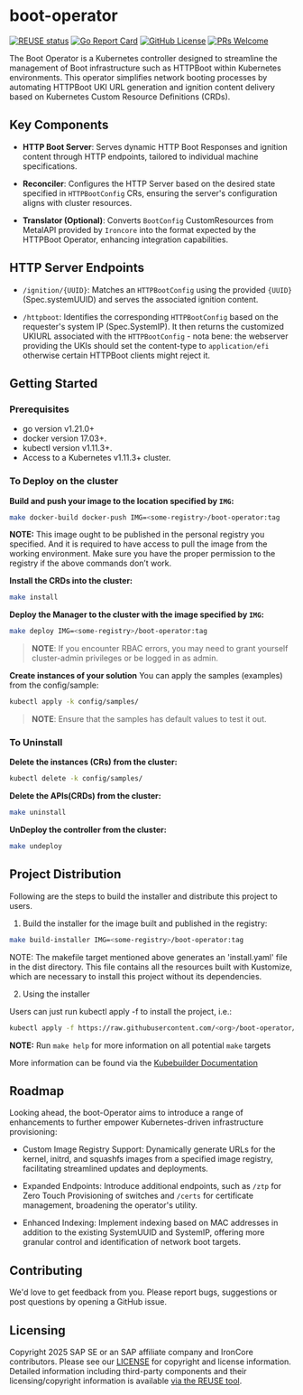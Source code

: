 # boot-operator

[![REUSE status](https://api.reuse.software/badge/github.com/ironcore-dev/boot-operator)](https://api.reuse.software/info/github.com/ironcore-dev/boot-operator)
[![Go Report Card](https://goreportcard.com/badge/github.com/ironcore-dev/boot-operator)](https://goreportcard.com/report/github.com/ironcore-dev/boot-operator)
[![GitHub License](https://img.shields.io/static/v1?label=License&message=Apache-2.0&color=blue)](LICENSE)
[![PRs Welcome](https://img.shields.io/badge/PRs-welcome-brightgreen.svg)](https://makeapullrequest.com)

The Boot Operator is a Kubernetes controller designed to streamline the management of Boot infrastructure such as HTTPBoot within Kubernetes environments. This operator simplifies network booting processes by automating HTTPBoot UKI URL generation and ignition content delivery based on Kubernetes Custom Resource Definitions (CRDs).

## Key Components
- __HTTP Boot Server__: Serves dynamic HTTP Boot Responses and ignition content through HTTP endpoints, tailored to individual machine specifications.

- __Reconciler__: Configures the HTTP Server based on the desired state specified in `HTTPBootConfig` CRs, ensuring the server's configuration aligns with cluster resources.

- __Translator (Optional)__: Converts `BootConfig` CustomResources from MetalAPI provided by `Ironcore` into the format expected by the HTTPBoot Operator, enhancing integration capabilities.


## HTTP Server Endpoints
- `/ignition/{UUID}`: Matches an `HTTPBootConfig` using the provided `{UUID}` (Spec.systemUUID) and serves the associated ignition content.

- `/httpboot`: Identifies the corresponding `HTTPBootConfig` based on the requester's system IP (Spec.SystemIP). It then returns the customized UKIURL associated with the `HTTPBootConfig` - nota bene: the webserver providing the UKIs should set the content-type to `application/efi` otherwise certain HTTPBoot clients might reject it.

## Getting Started

### Prerequisites
- go version v1.21.0+
- docker version 17.03+.
- kubectl version v1.11.3+.
- Access to a Kubernetes v1.11.3+ cluster.

### To Deploy on the cluster
**Build and push your image to the location specified by `IMG`:**

```sh
make docker-build docker-push IMG=<some-registry>/boot-operator:tag
```

**NOTE:** This image ought to be published in the personal registry you specified. 
And it is required to have access to pull the image from the working environment. 
Make sure you have the proper permission to the registry if the above commands don’t work.

**Install the CRDs into the cluster:**

```sh
make install
```

**Deploy the Manager to the cluster with the image specified by `IMG`:**

```sh
make deploy IMG=<some-registry>/boot-operator:tag
```

> **NOTE**: If you encounter RBAC errors, you may need to grant yourself cluster-admin 
privileges or be logged in as admin.

**Create instances of your solution**
You can apply the samples (examples) from the config/sample:

```sh
kubectl apply -k config/samples/
```

>**NOTE**: Ensure that the samples has default values to test it out.

### To Uninstall
**Delete the instances (CRs) from the cluster:**

```sh
kubectl delete -k config/samples/
```

**Delete the APIs(CRDs) from the cluster:**

```sh
make uninstall
```

**UnDeploy the controller from the cluster:**

```sh
make undeploy
```

## Project Distribution

Following are the steps to build the installer and distribute this project to users.

1. Build the installer for the image built and published in the registry:

```sh
make build-installer IMG=<some-registry>/boot-operator:tag
```

NOTE: The makefile target mentioned above generates an 'install.yaml'
file in the dist directory. This file contains all the resources built
with Kustomize, which are necessary to install this project without
its dependencies.

2. Using the installer

Users can just run kubectl apply -f <URL for YAML BUNDLE> to install the project, i.e.:

```sh
kubectl apply -f https://raw.githubusercontent.com/<org>/boot-operator/<tag or branch>/dist/install.yaml
```

**NOTE:** Run `make help` for more information on all potential `make` targets

More information can be found via the [Kubebuilder Documentation](https://book.kubebuilder.io/introduction.html)


## Roadmap
Looking ahead, the boot-Operator aims to introduce a range of enhancements to further empower Kubernetes-driven infrastructure provisioning:

- Custom Image Registry Support: Dynamically generate URLs for the kernel, initrd, and squashfs images from a specified image registry, facilitating streamlined updates and deployments.

- Expanded Endpoints: Introduce additional endpoints, such as `/ztp` for Zero Touch Provisioning of switches and `/certs` for certificate management, broadening the operator's utility.

- Enhanced Indexing: Implement indexing based on MAC addresses in addition to the existing SystemUUID and SystemIP, offering more granular control and identification of network boot targets.


## Contributing

We'd love to get feedback from you. Please report bugs, suggestions or post questions by opening a GitHub issue.

## Licensing

Copyright 2025 SAP SE or an SAP affiliate company and IronCore contributors. Please see our [LICENSE](LICENSE) for
copyright and license information. Detailed information including third-party components and their licensing/copyright
information is available [via the REUSE tool](https://api.reuse.software/info/github.com/ironcore-dev/boot-operator).

